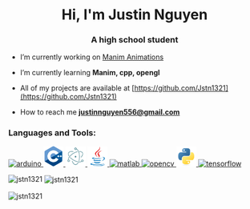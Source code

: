 <h1 align="center">Hi, I'm Justin Nguyen</h1>
<h3 align="center">A high school student</h3>

- I’m currently working on [Manim Animations](https://github.com/Jstn1321/Manim-Projects)

- I’m currently learning **Manim, cpp, opengl**

- All of my projects are available at [https://github.com/Jstn1321](https://github.com/Jstn1321)

- How to reach me **justinnguyen556@gmail.com**

<h3 align="left">Languages and Tools:</h3>
<p align="left"> <a href="https://www.arduino.cc/" target="_blank" rel="noreferrer"> <img src="https://cdn.worldvectorlogo.com/logos/arduino-1.svg" alt="arduino" width="40" height="40"/> </a> <a href="https://www.w3schools.com/cpp/" target="_blank" rel="noreferrer"> <img src="https://raw.githubusercontent.com/devicons/devicon/master/icons/cplusplus/cplusplus-original.svg" alt="cplusplus" width="40" height="40"/> </a> <a href="https://www.electronjs.org" target="_blank" rel="noreferrer"> <img src="https://raw.githubusercontent.com/devicons/devicon/master/icons/electron/electron-original.svg" alt="electron" width="40" height="40"/> </a> <a href="https://www.java.com" target="_blank" rel="noreferrer"> <img src="https://raw.githubusercontent.com/devicons/devicon/master/icons/java/java-original.svg" alt="java" width="40" height="40"/> </a> <a href="https://www.mathworks.com/" target="_blank" rel="noreferrer"> <img src="https://upload.wikimedia.org/wikipedia/commons/2/21/Matlab_Logo.png" alt="matlab" width="40" height="40"/> </a> <a href="https://opencv.org/" target="_blank" rel="noreferrer"> <img src="https://www.vectorlogo.zone/logos/opencv/opencv-icon.svg" alt="opencv" width="40" height="40"/> </a> <a href="https://www.python.org" target="_blank" rel="noreferrer"> <img src="https://raw.githubusercontent.com/devicons/devicon/master/icons/python/python-original.svg" alt="python" width="40" height="40"/> </a> <a href="https://www.tensorflow.org" target="_blank" rel="noreferrer"> <img src="https://www.vectorlogo.zone/logos/tensorflow/tensorflow-icon.svg" alt="tensorflow" width="40" height="40"/> </a> </p>

<p><img align="left" src="https://github-readme-stats.vercel.app/api/top-langs?username=jstn1321&show_icons=true&locale=en&layout=compact&theme=dark" alt="jstn1321" /></p>

<p>&nbsp;<img align="center" src="https://github-readme-stats.vercel.app/api?username=jstn1321&show_icons=true&locale=en&theme=dark" alt="jstn1321" /></p>

<p><img align="center" src="https://github-readme-streak-stats.herokuapp.com/?user=jstn1321&theme=dark" alt="jstn1321" /></p>
